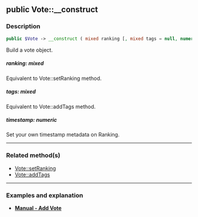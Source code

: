 ## public Vote::__construct

### Description    

```php
public $Vote -> __construct ( mixed ranking [, mixed tags = null, numeric timestamp = null] )
```

Build a vote object.
    

##### **ranking:** *mixed*   
Equivalent to Vote::setRanking method.    


##### **tags:** *mixed*   
Equivalent to Vote::addTags method.    


##### **timestamp:** *numeric*   
Set your own timestamp metadata on Ranking.    

---------------------------------------

### Related method(s)      

* [Vote::setRanking](../Vote%20Class/public%20Vote--setRanking.md)    
* [Vote::addTags](../Vote%20Class/public%20Vote--addTags.md)    

---------------------------------------

### Examples and explanation

* **[Manual - Add Vote](https://github.com/julien-boudry/Condorcet/wiki/II-%23-B.-Vote-management-%23-1.-Add-Vote)**    
